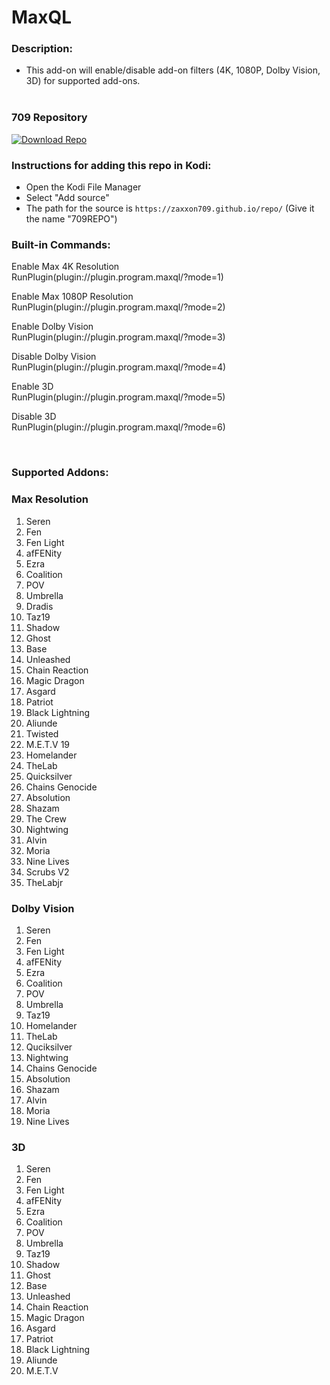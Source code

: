 # MaxQL

### Description:
- This add-on will enable/disable add-on filters (4K, 1080P, Dolby Vision, 3D) for supported add-ons.<br><br>

### 709 Repository
[![Download Repo](https://img.shields.io/badge/Download-Repo-blue.svg?style=for-the-badge)](https://raw.githubusercontent.com/Zaxxon709/nexus/main/repository.709-1.0.zip)

### Instructions for adding this repo in Kodi:

<ul>
    <li>Open the Kodi File Manager</li>
    <li>Select "Add source"</li>
    <li>The path for the source is <code>https://zaxxon709.github.io/repo/</code> (Give it the name "709REPO")</li>
</ul> 

### Built-in Commands:
<p>Enable Max 4K Resolution<br>
RunPlugin(plugin://plugin.program.maxql/?mode=1)</p>

<p>Enable Max 1080P Resolution<br>
RunPlugin(plugin://plugin.program.maxql/?mode=2)</p>

<p>Enable Dolby Vision<br>
RunPlugin(plugin://plugin.program.maxql/?mode=3)</p>

<p>Disable Dolby Vision<br>
RunPlugin(plugin://plugin.program.maxql/?mode=4)</p>

<p>Enable 3D<br>
RunPlugin(plugin://plugin.program.maxql/?mode=5)</p>

<p>Disable 3D<br>
RunPlugin(plugin://plugin.program.maxql/?mode=6)</p><br>

### Supported Addons:

### Max Resolution

1.  Seren<br>
2.  Fen<br>
3.  Fen Light<br>
4.  afFENity<br>
5.  Ezra<br>
6.  Coalition<br>
7.  POV<br>                  
8.  Umbrella<br>
9.  Dradis<br>
10. Taz19<br>
11. Shadow<br>
12. Ghost<br>
13. Base<br>
14. Unleashed <br>           
15. Chain Reaction<br>
16. Magic Dragon<br>
17. Asgard<br>
18. Patriot<br>
19. Black Lightning<br>
20. Aliunde<br>
21. Twisted<br>
22. M.E.T.V 19<br>
23. Homelander<br>
24. TheLab<br>
25. Quicksilver<br>
26. Chains Genocide<br>
27. Absolution <br>      
28. Shazam<br>
29. The Crew<br>              
30. Nightwing<br> 
31. Alvin<br>
32. Moria<br>
33. Nine Lives<br>
34. Scrubs V2<br>
35. TheLabjr<br>


### Dolby Vision

1.  Seren<br>
2.  Fen<br>
3.  Fen Light<br>
4.  afFENity<br>
5.  Ezra<br>
6.  Coalition<br>
7.  POV<br>
8.  Umbrella<br>
9.  Taz19<br>
10. Homelander<br>
11. TheLab
12. Quciksilver<br>
13. Nightwing<br>
14. Chains Genocide<br>
15. Absolution<br>
16. Shazam<br>
17. Alvin<br>
18. Moria<br>
19. Nine Lives


### 3D

1.  Seren<br>
2.  Fen<br>
3.  Fen Light<br>
4.  afFENity<br>
5.  Ezra<br>
6.  Coalition<br>
7.  POV<br>
8.  Umbrella<br>
9.  Taz19<br>
10. Shadow<br>
11. Ghost<br>
12. Base<br>
13. Unleashed<br>
14. Chain Reaction<br>
15. Magic Dragon<br>
16. Asgard<br>
17. Patriot<br>
18. Black Lightning
19. Aliunde<br>
20. M.E.T.V<br>
